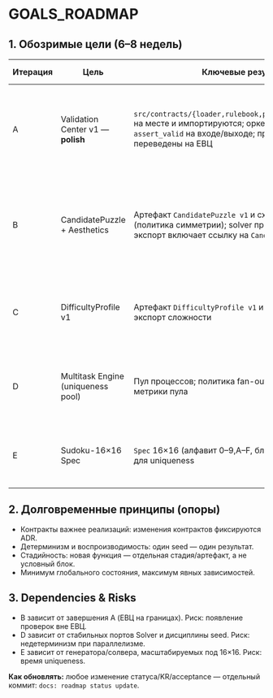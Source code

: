 # GOALS_ROADMAP

## 1. Обозримые цели (6–8 недель)

| Итерация | Цель | Ключевые результаты (KR) | Acceptance (проверка) | Статус |
| --- | --- | --- | --- | --- |
| A | Validation Center v1 — **polish** | `src/contracts/{loader,rulebook,profiles,errors,validator}.py` на месте и импортируются; оркестратор вызывает `assert_valid` на входе/выходе; профили `dev/ci/prod`; скрипты переведены на ЕВЦ | `check_contracts.py` зелёный в `dev` и падает на WARN в `ci`; `smoke_determinism.py` зелёный; grep показывает вызовы `assert_valid` на всех границах | ☑ In progress |
| B | CandidatePuzzle + Aesthetics | Артефакт `CandidatePuzzle v1` и схема; стадия `carve.clues` (политика симметрии); solver принимает `CandidatePuzzle`; экспорт включает ссылку на `CandidatePuzzle` | Валидация `CandidatePuzzle` проходит; Aesthetics-проверки фильтруют несимметричные; пайплайн G→S→P использует `CandidatePuzzle` | ☐ Planned |
| C | DifficultyProfile v1 | Артефакт `DifficultyProfile v1` и схема; базовый скоринг; экспорт сложности | Валидация `DifficultyProfile`; экспорт PDF включает оценку; солвер умеет выдавать данные для скоринга | ☐ Planned |
| D | Multitask Engine (uniqueness pool) | Пул процессов; политика fan-out/backpressure; тайм-ауты; метрики пула | Uniqueness выполняется через пул; стабильный результат; ускорение p95 ≥ X% на локальной машине | ☐ Planned |
| E | Sudoku-16×16 Spec | `Spec` 16×16 (алфавит 0–9,A–F, блок 4×4); E2E прогон; SLA p95 для uniqueness | Пайплайн 16×16 проходит end-to-end; фиксированные артефакты в `artifacts/`; SLA задокументирован | ☐ Planned |

## 2. Долговременные принципы (опоры)
- Контракты важнее реализаций: изменения контрактов фиксируются ADR.
- Детерминизм и воспроизводимость: один seed — один результат.
- Стадийность: новая функция — отдельная стадия/артефакт, а не условный блок.
- Минимум глобального состояния, максимум явных зависимостей.

## 3. Dependencies & Risks
- B зависит от завершения A (ЕВЦ на границах). Риск: появление проверок вне ЕВЦ.
- D зависит от стабильных портов Solver и дисциплины seed. Риск: недетерминизм при параллелизме.
- E зависит от генератора/солвера, масштабируемых под 16×16. Риск: время uniqueness.

**Как обновлять:** любое изменение статуса/KR/acceptance — отдельный коммит: `docs: roadmap status update`.
